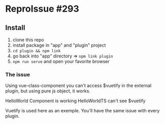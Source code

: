 # ReproIssue #293

## Install

1. clone this repo
2. install package in "app" and "plugin" project
3. `cd plugin && npm link`
4. go back into "app" directory => `npm link plugin`
5. `npm run serve` and open your favorite browser

### The issue

Using vue-class-component you can't access \$vuetify in the external plugin, but using pure js object, it works.

HelloWorld Component is working
HelloWorldTS can't see \$vuetify

Vuetify is used here as an exemple. You'll have the same issue with every plugin.
